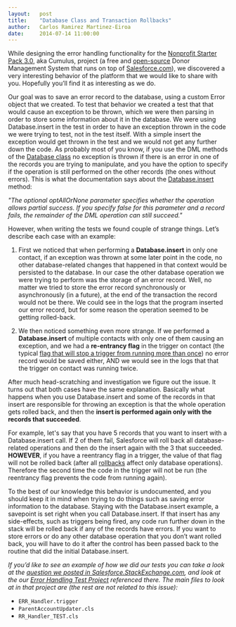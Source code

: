 ```yaml
---
layout:   post
title:    "Database Class and Transaction Rollbacks"
author:   Carlos Ramirez Martinez-Eiroa
date:     2014-07-14 11:00:00
---
```

While designing the error handling functionality for the [Nonprofit Starter Pack 3.0](http://www.salesforcefoundation.org/help/nonprofitstarterpack/), aka Cumulus, project (a free and [open-source](https://github.com/SalesforceFoundation/Cumulus/) Donor Management System that runs on top of [Salesforce.com](https://www.salesforce.com/)), we discovered a very interesting behavior of the platform that we would like to share with you. Hopefully you’ll find it as interesting as we do.

Our goal was to save an error record to the database, using a custom Error object that we created. To test that behavior we created a test that that would cause an exception to be thrown, which we were then parsing in order to store some information about it in the database. We were using Database.insert in the test in order to have an exception thrown in the code we were trying to test, not in the test itself. With a simple insert the exception would get thrown in the test and we would not get any further down the code. As probably most of you know, if you use the DML methods of the [Database class](https://www.salesforce.com/us/developer/docs/apexcode/Content/apex_methods_system_database.htm) no exception is thrown if there is an error in one of the records you are trying to manipulate, and you have the option to specify if the operation is still performed on the other records (the ones without errors). This is what the documentation says about the [Database.insert](https://www.salesforce.com/us/developer/docs/apexcode/Content/apex_methods_system_database.htm#apex_System_Database_insert_2) method:

_"The optional optAllOrNone parameter specifies whether the operation allows partial success. If you specify false for this parameter and a record fails, the remainder of the DML operation can still succeed."_

However, when writing the tests we found couple of strange things. Let’s describe each case with an example:

1. First we noticed that when performing a **Database.insert** in only one contact, if an exception was thrown at some later point in the code, no other database-related changes that happened in that context would be persisted to the database. In our case the other database operation we were trying to perform was the storage of an error record. Well, no matter we tried to store the error record synchronously or asynchronously (in a future), at the end of the transaction the record would not be there. We could see in the logs that the program inserted our error record, but for some reason the operation seemed to be getting rolled-back.

2. We then noticed something even more strange. If we performed a **Database.insert** of multiple contacts with only one of them causing an exception, and we had a **re-entrancy flag** in the trigger on contact (the typical [flag that will stop a trigger from running more than once](http://developer.force.com/cookbook/recipe/controlling-recursive-triggers)) no error record would be saved either, AND we would see in the logs that that the trigger on contact was running twice.

After much head-scratching and investigation we figure out the issue. It turns out that both cases have the same explanation. Basically what happens when you use Database.insert and some of the records in that insert are responsible for throwing an exception is that the whole operation gets rolled back, and then the **insert is performed again only with the records that succeeded**.

For example, let's say that you have 5 records that you want to insert with a Database.insert call. If 2 of them fail, Salesforce will roll back all database-related operations and then do the insert again with the 3 that succeeded. **HOWEVER**, if you have a reentrancy flag in a trigger, the value of that flag will not be rolled back (after all [rollbacks](https://en.wikipedia.org/wiki/Rollback_(data_management)) affect only database operations). Therefore the second time the code in the trigger will not be run (the reentrancy flag prevents the code from running again).

To the best of our knowledge this behavior is undocumented, and you should keep it in mind when trying to do things such as saving error information to the database. Staying with the Database.insert example, a savepoint is set right when you call Database.insert. If that insert has any side-effects, such as triggers being fired, any code run further down in the stack will be rolled back if any of the records have errors. If you want to store errors or do any other database operation that you don’t want rolled back, you will have to do it after the control has been passed back to the routine that did the initial Database.insert.

_If you’d like to see an example of how we did our tests you can take a look at the [question we posted in Salesforce.StackExchange.com](https://salesforce.stackexchange.com/questions/23462/record-insert-gets-rolled-back-if-reentrancy-flag-exists), and look at the our [Error Handling Test Project](https://github.com/SalesforceFoundation/Error_Handling) referenced there. The main files to look at in that project are (the rest are not related to this issue):_

+ `ERR_Handler.trigger`
+ `ParentAccountUpdater.cls`
+ `RR_Handler_TEST.cls`











